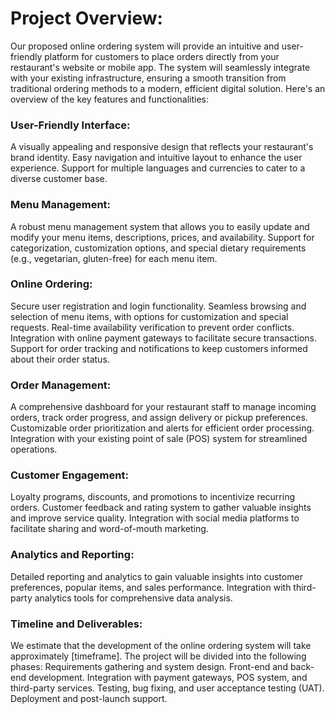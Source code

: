 # Project Overview:
Our proposed online ordering system will provide an intuitive and user-friendly platform for customers to place orders directly from your restaurant's website or mobile app. The system will seamlessly integrate with your existing infrastructure, ensuring a smooth transition from traditional ordering methods to a modern, efficient digital solution. Here's an overview of the key features and functionalities:

### User-Friendly Interface:
A visually appealing and responsive design that reflects your restaurant's brand identity.
Easy navigation and intuitive layout to enhance the user experience.
Support for multiple languages and currencies to cater to a diverse customer base.

### Menu Management:
A robust menu management system that allows you to easily update and modify your menu items, descriptions, prices, and availability.
Support for categorization, customization options, and special dietary requirements (e.g., vegetarian, gluten-free) for each menu item.

### Online Ordering:
Secure user registration and login functionality.
Seamless browsing and selection of menu items, with options for customization and special requests.
Real-time availability verification to prevent order conflicts.
Integration with online payment gateways to facilitate secure transactions.
Support for order tracking and notifications to keep customers informed about their order status.

### Order Management:
A comprehensive dashboard for your restaurant staff to manage incoming orders, track order progress, and assign delivery or pickup preferences.
Customizable order prioritization and alerts for efficient order processing.
Integration with your existing point of sale (POS) system for streamlined operations.

### Customer Engagement:
Loyalty programs, discounts, and promotions to incentivize recurring orders.
Customer feedback and rating system to gather valuable insights and improve service quality.
Integration with social media platforms to facilitate sharing and word-of-mouth marketing.

### Analytics and Reporting:
Detailed reporting and analytics to gain valuable insights into customer preferences, popular items, and sales performance.
Integration with third-party analytics tools for comprehensive data analysis.

### Timeline and Deliverables:
We estimate that the development of the online ordering system will take approximately [timeframe]. The project will be divided into the following phases:
Requirements gathering and system design.
Front-end and back-end development.
Integration with payment gateways, POS system, and third-party services.
Testing, bug fixing, and user acceptance testing (UAT).
Deployment and post-launch support.
